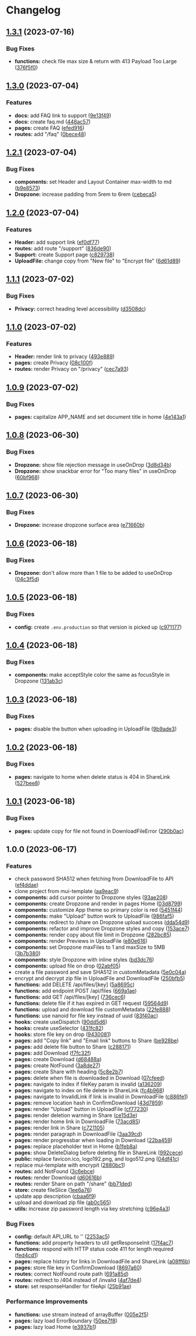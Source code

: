 # Changelog

## [1.3.1](https://github.com/encrypit/encrypit/compare/v1.3.0...v1.3.1) (2023-07-16)


### Bug Fixes

* **functions:** check file max size & return with 413 Payload Too Large ([376f5f0](https://github.com/encrypit/encrypit/commit/376f5f0c9206eb1a9bdf47e56b0b54dcb80749ca))

## [1.3.0](https://github.com/encrypit/encrypit/compare/v1.2.1...v1.3.0) (2023-07-04)


### Features

* **docs:** add FAQ link to support ([9e13f49](https://github.com/encrypit/encrypit/commit/9e13f49b6df4d65e205a082c681e074a0a2a416b))
* **docs:** create faq.md ([448ac57](https://github.com/encrypit/encrypit/commit/448ac57df8265134ff6d3873f9aa381ac83e061a))
* **pages:** create FAQ ([efed916](https://github.com/encrypit/encrypit/commit/efed916a96908e06b6093a72320c0bc9cde6dff5))
* **routes:** add "/faq" ([0bece48](https://github.com/encrypit/encrypit/commit/0bece48bb6a9331e237c2a1f340d1fdc4c8f9a89))

## [1.2.1](https://github.com/encrypit/encrypit/compare/v1.2.0...v1.2.1) (2023-07-04)


### Bug Fixes

* **components:** set Header and Layout Container max-width to md ([b9e8573](https://github.com/encrypit/encrypit/commit/b9e857360242bf0fd9a6c398b85c0e2462e61393))
* **Dropzone:** increase padding from 5rem to 6rem ([cebeca5](https://github.com/encrypit/encrypit/commit/cebeca505a51eec6c2a7413a6ac06e2c848dc98a))

## [1.2.0](https://github.com/encrypit/encrypit/compare/v1.1.1...v1.2.0) (2023-07-04)


### Features

* **Header:** add support link ([ef0df77](https://github.com/encrypit/encrypit/commit/ef0df77d0923f05001d19f57c130050572ea9270))
* **routes:** add route "/support" ([836de90](https://github.com/encrypit/encrypit/commit/836de9021baff987a87f05e9be0f2121ee4309f9))
* **Support:** create Support page ([c829738](https://github.com/encrypit/encrypit/commit/c829738ff7952879ee0ad7fd50ea4f6f15357434))
* **UploadFile:** change copy from "New file" to "Encrypt file" ([6d61d89](https://github.com/encrypit/encrypit/commit/6d61d89fdc6230148f4721f5b923081ada628b63))

## [1.1.1](https://github.com/encrypit/encrypit/compare/v1.1.0...v1.1.1) (2023-07-02)


### Bug Fixes

* **Privacy:** correct heading level accessibility ([d3508dc](https://github.com/encrypit/encrypit/commit/d3508dc24d9e6677eaa26e1abcf9769a01c3a39b))

## [1.1.0](https://github.com/encrypit/encrypit/compare/v1.0.9...v1.1.0) (2023-07-02)


### Features

* **Header:** render link to privacy ([493e889](https://github.com/encrypit/encrypit/commit/493e88916d9405dc7d88609cb830bb04e362c66c))
* **pages:** create Privacy ([08c100f](https://github.com/encrypit/encrypit/commit/08c100fb3289e196ea233acfaccf86c04f22b7d6))
* **routes:** render Privacy on "/privacy" ([cec7a93](https://github.com/encrypit/encrypit/commit/cec7a935db4be46b0c8c872eebc8da7b330b354f))

## [1.0.9](https://github.com/encrypit/encrypit/compare/v1.0.8...v1.0.9) (2023-07-02)


### Bug Fixes

* **pages:** capitalize APP_NAME and set document title in home ([4e143a1](https://github.com/encrypit/encrypit/commit/4e143a1eb812d424d8af83ce339e089286958eee))

## [1.0.8](https://github.com/encrypit/encrypit/compare/v1.0.7...v1.0.8) (2023-06-30)


### Bug Fixes

* **Dropzone:** show file rejection message in useOnDrop ([3d8d34b](https://github.com/encrypit/encrypit/commit/3d8d34b154386cb129b0f1b261858e44f594cd13))
* **Dropzone:** show snackbar error for "Too many files" in useOnDrop ([60bf968](https://github.com/encrypit/encrypit/commit/60bf968ab8cb2e7d0f6d4e2846e85b1d973e724a))

## [1.0.7](https://github.com/encrypit/encrypit/compare/v1.0.6...v1.0.7) (2023-06-30)


### Bug Fixes

* **Dropzone:** increase dropzone surface area ([e71660b](https://github.com/encrypit/encrypit/commit/e71660bf70d8b8d356fb3759dc3d5664aa6e2b0d))

## [1.0.6](https://github.com/encrypit/encrypit/compare/v1.0.5...v1.0.6) (2023-06-18)


### Bug Fixes

* **Dropzone:** don't allow more than 1 file to be added to useOnDrop ([04c3f5d](https://github.com/encrypit/encrypit/commit/04c3f5d4ca1f31a2143fe81d93dbb0adc1d35aea))

## [1.0.5](https://github.com/encrypit/encrypit/compare/v1.0.4...v1.0.5) (2023-06-18)


### Bug Fixes

* **config:** create `.env.production` so that version is picked up ([c971177](https://github.com/encrypit/encrypit/commit/c97117726266875216f31f2298c68646d209cda5))

## [1.0.4](https://github.com/encrypit/encrypit/compare/v1.0.3...v1.0.4) (2023-06-18)


### Bug Fixes

* **components:** make acceptStyle color the same as focusStyle in Dropzone ([131ab3c](https://github.com/encrypit/encrypit/commit/131ab3cd57df15c47557a326d0b08ab219ef0cfe))

## [1.0.3](https://github.com/encrypit/encrypit/compare/v1.0.2...v1.0.3) (2023-06-18)


### Bug Fixes

* **pages:** disable the button when uploading in UploadFile ([9b9ade3](https://github.com/encrypit/encrypit/commit/9b9ade3e49ffe45edf0b268fe35e8478a28283ef))

## [1.0.2](https://github.com/encrypit/encrypit/compare/v1.0.1...v1.0.2) (2023-06-18)


### Bug Fixes

* **pages:** navigate to home when delete status is 404 in ShareLink ([527bee8](https://github.com/encrypit/encrypit/commit/527bee8393b8117d402ee1abb0404f2b0306b210))

## [1.0.1](https://github.com/encrypit/encrypit/compare/v1.0.0...v1.0.1) (2023-06-18)


### Bug Fixes

* **pages:** update copy for file not found in DownloadFileError ([290b0ac](https://github.com/encrypit/encrypit/commit/290b0acdb13b5ee707e51528267a4f3daf407264))

## 1.0.0 (2023-06-17)


### Features

* check password SHA512 when fetching from DownloadFile to API ([ef4ddae](https://github.com/encrypit/encrypit/commit/ef4ddaec30d0e0a2f337164a79a919217e21f97d))
* clone project from mui-template ([aa9eac9](https://github.com/encrypit/encrypit/commit/aa9eac9ca466525b230350e98604adfd89e08d33))
* **components:** add cursor pointer to Dropzone styles ([93ae208](https://github.com/encrypit/encrypit/commit/93ae2086ce01404f7a0ed02f2e0f4f8b6a717627))
* **components:** create Dropzone and render in pages Home ([03d8799](https://github.com/encrypit/encrypit/commit/03d8799a61f26cd639a4e76fbbc9964e63ca5c45))
* **components:** customize App theme so primary color is red ([5451f44](https://github.com/encrypit/encrypit/commit/5451f44bc151c58d1277d53ca3cb4fd05fa078cf))
* **components:** make "Upload" button work to UploadFile ([986faf5](https://github.com/encrypit/encrypit/commit/986faf5b1a3b89f3d81e9598b5affa3da113de65))
* **components:** redirect to /share on Dropzone upload success ([dda54d9](https://github.com/encrypit/encrypit/commit/dda54d9b98a4534115392ae9c273ace2c3fd1a14))
* **components:** refactor and improve Dropzone styles and copy ([153ace7](https://github.com/encrypit/encrypit/commit/153ace7995bb4987fc7d00b12e509036fbb2ed6d))
* **components:** render copy about file limit in Dropzone ([282bc85](https://github.com/encrypit/encrypit/commit/282bc85313a07c6ff271a0a4545af157a7b109f9))
* **components:** render Previews in UploadFile ([e80e616](https://github.com/encrypit/encrypit/commit/e80e6164b8cddb56afa29d05fe3ab2cd70b831b2))
* **components:** set Dropzone maxFiles to 1 and maxSize to 5MB ([3b7b380](https://github.com/encrypit/encrypit/commit/3b7b3808840f7260d3262468681c2d2ad58842cf))
* **components:** style Dropzone with inline styles ([bd3dc76](https://github.com/encrypit/encrypit/commit/bd3dc76a201b6a777a4f53eed98b78c189c189fb))
* **components:** upload file on drop ([02abf05](https://github.com/encrypit/encrypit/commit/02abf05455b9047a6c25d0b577d8be8398d385bd))
* create a file password and save SHA512 in customMetadata ([5e0c04a](https://github.com/encrypit/encrypit/commit/5e0c04ab80730597dc6c19b16900241ee1e20dd7))
* encrypt and decrypt zip file in UploadFile and DownloadFile ([250bfb5](https://github.com/encrypit/encrypit/commit/250bfb5564d3592340bd98e3602c8ebd0aa0e682))
* **functions:** add DELETE /api/files/[key] ([5a8695c](https://github.com/encrypit/encrypit/commit/5a8695c22428fefc96db1902a22d30056b8bdd04))
* **functions:** add endpoint POST /api/files ([669a1ae](https://github.com/encrypit/encrypit/commit/669a1aee7fdab1f5e7fdb55ab3eeea00aee97b25))
* **functions:** add GET /api/files/[key] ([736cec6](https://github.com/encrypit/encrypit/commit/736cec64ca1d1288ba27d874874471b549c0b297))
* **functions:** delete file if it has expired in GET request ([59564d9](https://github.com/encrypit/encrypit/commit/59564d91bdc0844efd66a2ee8b41a0ad3fe9d1e1))
* **functions:** upload and download file customMetadata ([22fe888](https://github.com/encrypit/encrypit/commit/22fe88852e51cfec20bce6f81b1e14afc9341589))
* **functions:** use nanoid for file key instead of uuid ([83f40ac](https://github.com/encrypit/encrypit/commit/83f40ac24c8d7c261c0802f215c681fa67ca5d1e))
* **hooks:** create useDispatch ([90dd5d6](https://github.com/encrypit/encrypit/commit/90dd5d6608a84900997d8fa73dceb275836b483c))
* **hooks:** create useSelector ([431fc82](https://github.com/encrypit/encrypit/commit/431fc8265e6cd50820dcafb149e61ea6ba0980e0))
* **hooks:** store file key on drop ([9430081](https://github.com/encrypit/encrypit/commit/94300810cf836d5fb1f44d54c01aa5ac8a819191))
* **pages:** add "Copy link" and "Email link" buttons to Share ([be928be](https://github.com/encrypit/encrypit/commit/be928be9b99cee62a4eb91e2ed16bfb4cd286da0))
* **pages:** add delete file button to Share ([c288171](https://github.com/encrypit/encrypit/commit/c288171af0da1e0f07a0854095f7bb8c1791d216))
* **pages:** add Download ([f7fc32f](https://github.com/encrypit/encrypit/commit/f7fc32fbe2ad9a81eb32d7e8dc27c02eab977725))
* **pages:** create Download ([d68488a](https://github.com/encrypit/encrypit/commit/d68488a58eba3063d96b9283f0d8db3c289b7aed))
* **pages:** create NotFound ([3a8de27](https://github.com/encrypit/encrypit/commit/3a8de27201399eabf6698510f7e13a8b6def57d3))
* **pages:** create Share with heading ([5c8e2b7](https://github.com/encrypit/encrypit/commit/5c8e2b72538048d3f5abba0bb8507663d4af5524))
* **pages:** delete when file is downloaded in Download ([07cfeed](https://github.com/encrypit/encrypit/commit/07cfeed0802034131f3c801cb39a7cc816a66258))
* **pages:** navigate to index if fileKey param is invalid ([a136209](https://github.com/encrypit/encrypit/commit/a136209f93d0d4664285d421aa5b8d9a2913028a))
* **pages:** navigate to index on file delete in ShareLink ([fc4b968](https://github.com/encrypit/encrypit/commit/fc4b968e9d85eb07025427057355e5c645029aab))
* **pages:** navigate to InvalidLink if link is invalid in DownloadFile ([c886fe1](https://github.com/encrypit/encrypit/commit/c886fe14bd508171e71c1324cb398cf65f06e07f))
* **pages:** remove location hash in ConfirmDownload ([43d7859](https://github.com/encrypit/encrypit/commit/43d785978c0d36b202352ee92613f95e9d83f4fb))
* **pages:** render "Upload" button in UploadFile ([cf77230](https://github.com/encrypit/encrypit/commit/cf77230346b1e041111e52dd697780ededa4085d))
* **pages:** render deletion warning in Share ([ce15d3e](https://github.com/encrypit/encrypit/commit/ce15d3e02af433a0338c2b21be4c3245f3312e37))
* **pages:** render home link in DownloadFile ([73acd85](https://github.com/encrypit/encrypit/commit/73acd85a6a318750e027ea4c6b511772b7ef0c95))
* **pages:** render link in Share ([c721105](https://github.com/encrypit/encrypit/commit/c721105e98d0788cdbb1f7f55b9591b05011663d))
* **pages:** render paragraph in DownloadFile ([3aa39cd](https://github.com/encrypit/encrypit/commit/3aa39cd54d5ac2622e3f8cdeb44fe0df0bec592e))
* **pages:** render progressbar when loading in Download ([22ba459](https://github.com/encrypit/encrypit/commit/22ba459620e6dbfebe6bafae20e5564186575118))
* **pages:** replace placeholder text in Home ([b1feb8a](https://github.com/encrypit/encrypit/commit/b1feb8aec7d7c5a025e7e6623a0b010fd2b0deb9))
* **pages:** show DeleteDialog before deleting file in ShareLink ([992cece](https://github.com/encrypit/encrypit/commit/992cecee45ed8b7532ab4c6ecd5b0d0bd6cab3c6))
* **public:** replace favicon.ico, logo192.png, and logo512.png ([04df41c](https://github.com/encrypit/encrypit/commit/04df41cb8e6fdf5cf8739e9d7c56e70d8081da24))
* replace mui-template with encrypit ([2880bc1](https://github.com/encrypit/encrypit/commit/2880bc17f51b83feb28ff50b03afc3121ef182bc))
* **routes:** add NotFound ([3c6ebce](https://github.com/encrypit/encrypit/commit/3c6ebce30fac3a51360ffad0651c768c42f63044))
* **routes:** render Download ([d60616b](https://github.com/encrypit/encrypit/commit/d60616bae0c34eeab33a164b70a1e484172f840e))
* **routes:** render Share on path "/share" ([bb71ded](https://github.com/encrypit/encrypit/commit/bb71ded1ec95749631d2537b5b376fb388a8d8c6))
* **store:** create fileSlice ([1ee6a76](https://github.com/encrypit/encrypit/commit/1ee6a76d65b4a44892332fac87ea1deb8b56bd12))
* update app description ([cbaa6f9](https://github.com/encrypit/encrypit/commit/cbaa6f952e70a72d2737587f3909c519bf6b9005))
* upload and download zip file ([ab0c565](https://github.com/encrypit/encrypit/commit/ab0c565a7dfc54b2567e63733a34d0f872a57fea))
* **utils:** increase zip password length via key stretching ([c96e4a3](https://github.com/encrypit/encrypit/commit/c96e4a34638f30f95f5697f5b69e4c89dd1462fb))


### Bug Fixes

* **config:** default API_URL to '' ([2253ac5](https://github.com/encrypit/encrypit/commit/2253ac52c507ca75f2d8ace90257763c0c9658bf))
* **functions:** add property headers to util getResponseInit ([17f4ac7](https://github.com/encrypit/encrypit/commit/17f4ac70bacaecf0ffdb665d079c269b3ad9aff7))
* **functions:** respond with HTTP status code 411 for length required ([fed4cd1](https://github.com/encrypit/encrypit/commit/fed4cd1e2bff34d07576abb35dfe5aca708aac4d))
* **pages:** replace history for links in DownloadFile and ShareLink ([a08ff6b](https://github.com/encrypit/encrypit/commit/a08ff6bb0c52cfdd5f41f7127b4bab3a4ba425f2))
* **pages:** store file key in ConfirmDownload ([8697a60](https://github.com/encrypit/encrypit/commit/8697a60e29130ac4fb60df8675f5b404f8368334))
* **routes:** correct NotFound route path ([691a85d](https://github.com/encrypit/encrypit/commit/691a85dd750482816bf99201148c76abe6a962ac))
* **routes:** redirect to /404 instead of /invalid ([4af7de4](https://github.com/encrypit/encrypit/commit/4af7de46c1a1d8671ad0ac674d276c6268e8f6ca))
* **store:** set responseHandler for fileApi ([25b91ae](https://github.com/encrypit/encrypit/commit/25b91ae85dfcd2d6e64bfa46dcdfe61a8023f420))


### Performance Improvements

* **functions:** use stream instead of arrayBuffer ([005e2f5](https://github.com/encrypit/encrypit/commit/005e2f5afa429d4554b0e9a1ddbf8209472369fd))
* **pages:** lazy load ErrorBoundary ([50ee7f8](https://github.com/encrypit/encrypit/commit/50ee7f84632eef70603a26e0190c20c6b1a39328))
* **pages:** lazy load Home ([e3937b1](https://github.com/encrypit/encrypit/commit/e3937b138ed4faec6944a7cef5ed0b8345e81851))
